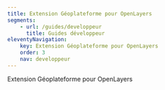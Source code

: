 ```yaml
---
title: Extension Géoplateforme pour OpenLayers
segments:
    - url: /guides/developpeur
      title: Guides développeur
eleventyNavigation:
    key: Extension Géoplateforme pour OpenLayers
    order: 3
    nav: developpeur
---
```


Extension Géoplateforme pour OpenLayers

